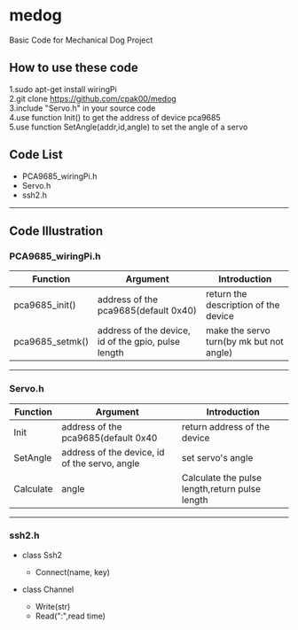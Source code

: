 # medog </br>
Basic Code for Mechanical Dog Project

## How to use these code
1.sudo apt-get install wiringPi</br>
2.git clone https://github.com/cpak00/medog</br>
3.include "Servo.h" in your source code</br>
4.use function Init() to get the address of device pca9685</br>
5.use function SetAngle(addr,id,angle) to set the angle of a servo</br>

## Code List
* PCA9685_wiringPi.h
* Servo.h
* ssh2.h
---

## Code Illustration

### PCA9685_wiringPi.h
Function|Argument|Introduction
---|---|---
pca9685_init()|address of the pca9685(default 0x40)|return the description of the device
pca9685_setmk()|address of the device, id of the gpio, pulse length|make the servo turn(by mk but not angle)
---
### Servo.h
Function|Argument|Introduction
---|---|---
Init|address of the pca9685(default 0x40|return address of the device
SetAngle|address of the device, id of the servo, angle|set servo's angle
Calculate|angle|Calculate the pulse length,return pulse length
---

### ssh2.h
* class Ssh2
    * Connect(name, key)

* class Channel
    * Write(str)
    * Read(":",read time)
